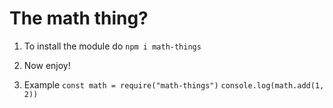# The math thing?

1. To install the module do 
``
npm i math-things
``

2. Now enjoy!

3. Example
``
const math = require("math-things")
``
``
console.log(math.add(1, 2))
``

